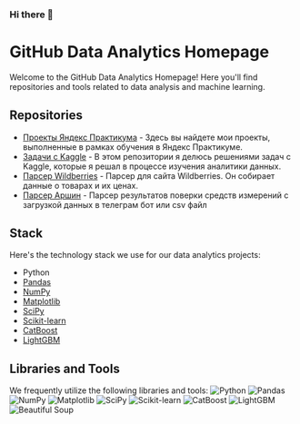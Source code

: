### Hi there 👋

# GitHub Data Analytics Homepage

Welcome to the GitHub Data Analytics Homepage! Here you'll find repositories and tools related to data analysis and machine learning.

## Repositories

- [Проекты Яндекс Практикума](https://github.com/Alekseyzool/ya_practicum_ds) - Здесь вы найдете мои проекты, выполненные в рамках обучения в Яндекс Практикуме.
- [Задачи с Kaggle](https://github.com/Alekseyzool/kaggle) - В этом репозитории я делюсь решениями задач с Kaggle, которые я решал в процессе изучения аналитики данных.
- [Парсер Wildberries](https://github.com/Alekseyzool/parser_wb) - Парсер для сайта Wildberries. Он собирает данные о товарах и их ценах.
- [Парсер Аршин](https://github.com/Alekseyzool/arshin) - Парсер результатов поверки средств измерений с загрузкой данных в телеграм бот или csv файл

## Stack

Here's the technology stack we use for our data analytics projects:

- Python
- [Pandas](https://pandas.pydata.org/)
- [NumPy](https://numpy.org/)
- [Matplotlib](https://matplotlib.org/)
- [SciPy](https://www.scipy.org/)
- [Scikit-learn](https://scikit-learn.org/)
- [CatBoost](https://catboost.ai/)
- [LightGBM](https://lightgbm.readthedocs.io/)

## Libraries and Tools

We frequently utilize the following libraries and tools:
![Python](https://img.shields.io/badge/-Python-3776AB?logo=python&logoColor=white&style=flat) ![Pandas](https://img.shields.io/badge/-Pandas-150458?logo=pandas&logoColor=white&style=flat) ![NumPy](https://img.shields.io/badge/-NumPy-013243?logo=numpy&logoColor=white&style=flat) ![Matplotlib](https://img.shields.io/badge/-Matplotlib-3776AB?logo=matplotlib&logoColor=white&style=flat) ![SciPy](https://img.shields.io/badge/-SciPy-8CAAE6?logo=scipy&logoColor=white&style=flat) ![Scikit-learn](https://img.shields.io/badge/-Scikit--learn-F7931E?logo=scikit-learn&logoColor=white&style=flat) ![CatBoost](https://img.shields.io/badge/-CatBoost-FFA500?logo=catboost&logoColor=white&style=flat) ![LightGBM](https://img.shields.io/badge/-LightGBM-20B2AA?logo=lightgbm&logoColor=white&style=flat) ![Beautiful Soup](https://img.shields.io/badge/-Beautiful%20Soup-4CA4E2?logo=beautiful-soup&logoColor=white&style=flat)



